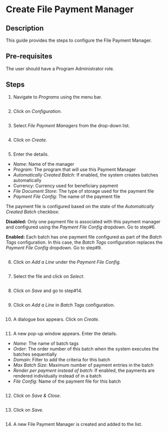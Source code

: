 # Create File Payment Manager

## Description

This guide provides the steps to configure the File Payment Manager.

## Pre-requisites

The user should have a Program Administrator role.

## Steps

1. Navigate to _Programs_ using the menu bar.

<figure><img src="../../../../../../../.gitbook/assets/payment-manager-program (2).png" alt=""><figcaption></figcaption></figure>

2. Click on _Configuration_.

<figure><img src="../../../../../../../.gitbook/assets/payment-manager-conf.png" alt=""><figcaption></figcaption></figure>

3. Select _File Payment Managers_ from the drop-down list.

<figure><img src="../../../../../../../.gitbook/assets/payment-manger-dropdown-fileconf (1).PNG" alt=""><figcaption></figcaption></figure>

4. Click on _Create_.

<figure><img src="../../../../../../../.gitbook/assets/file-payment-manager-create (5).PNG" alt=""><figcaption></figcaption></figure>

5. Enter the details.

* _Name:_ Name of the manager
* _Program:_ The program that will use this Payment Manager
* _Automatically Created Batch:_ If enabled, the system creates batches automatically
* Currency: Currency used for beneficiary payment
* _File Document Store:_ The type of storage used for the payment file
* _Payment File Config:_ The name of the payment file

The payment file is configured based on the state of the _Automatically Created Batch_ checkbox:

**Disabled:** Only one payment file is associated with this payment manager and configured using the _Payment File Config_ dropdown. Go to step#6.

**Enabled:** Each batch has one payment file configured as part of the _Batch Tags_ configuration. In this case, the _Batch Tags_ configuration replaces the _Payment File Config_ dropdown. Go to step#9.

<figure><img src="../../../../../../../.gitbook/assets/file-payment-file-conf.png" alt=""><figcaption></figcaption></figure>

6. Click on _Add a Line_ under the _Payment File Config._

<figure><img src="../../../../../../../.gitbook/assets/file-payment-addline.png" alt=""><figcaption></figcaption></figure>

7. Select the file and click on _Select_.

<figure><img src="../../../../../../../.gitbook/assets/voucher-payment-file (2).png" alt=""><figcaption></figcaption></figure>

8. Click on _Save_ and go to step#14.

<figure><img src="../../../../../../../.gitbook/assets/file-payment-save.PNG" alt=""><figcaption></figcaption></figure>

9. Click on _Add a Line_ in _Batch Tags_ configuration.

<figure><img src="../../../../../../../.gitbook/assets/file-payment-batch-addline.PNG" alt=""><figcaption></figcaption></figure>

10. A dialogue box appears. Click on _Create_.

<figure><img src="../../../../../../../.gitbook/assets/file-payment-popup (2).PNG" alt=""><figcaption></figcaption></figure>

11. A new pop-up window appears. Enter the details.

* _Name_: The name of batch tags
* _Order_: The order number of this batch when the system executes the batches sequentially
* _Domain:_ Filter to add the criteria for this batch
* _Max Batch Size_: Maximum number of payment entries in the batch
* _Render per payment instead of batch_: If enabled, the payments are rendered individually instead of in a batch
* _File Config:_ Name of the payment file for this batch

<figure><img src="../../../../../../../.gitbook/assets/batch-tags-drop-down (1).PNG" alt=""><figcaption></figcaption></figure>

12. Click on _Save & Close_.

<figure><img src="../../../../../../../.gitbook/assets/batch-tags-template (1).PNG" alt=""><figcaption></figcaption></figure>

13. Click on _Save_.

<figure><img src="../../../../../../../.gitbook/assets/file-payment-save (2).PNG" alt=""><figcaption></figcaption></figure>

14. A new File Payment Manager is created and added to the list.

<figure><img src="../../../../../../../.gitbook/assets/file-payment-result.PNG" alt=""><figcaption></figcaption></figure>
